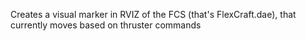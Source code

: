 Creates a visual marker in RVIZ of the FCS (that's FlexCraft.dae), that currently moves based on thruster commands
